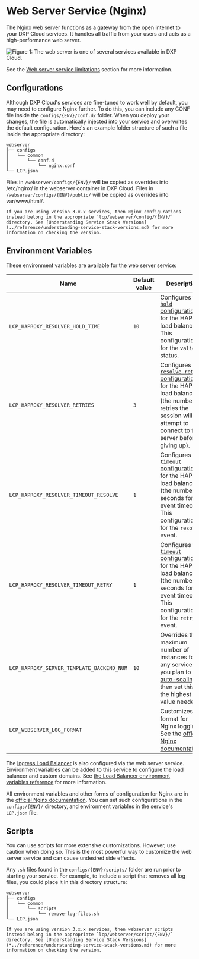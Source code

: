# Web Server Service (Nginx)

The Nginx web server functions as a gateway from the open internet to your DXP 
Cloud services. It handles all traffic from your users and acts as a 
high-performance web server. 

![Figure 1: The web server is one of several services available in DXP Cloud.](./web-server-service/images/01.png)

See the [Web server service limitations](../reference/platform-limitations.md#web-server-service) section for more information.

## Configurations

Although DXP Cloud's services are fine-tuned to work well by default, you may 
need to configure Nginx further. To do this, you can include any CONF file 
inside the `configs/{ENV}/conf.d/` folder. When you deploy your changes, the file is 
automatically injected into your service and overwrites the default 
configuration. Here's an example folder structure of such a file inside the 
appropriate directory: 

    webserver
    ├── configs
    │   └── common
    │       └── conf.d
    │           └── nginx.conf
    └── LCP.json

Files in `/webserver/configs/{ENV}/` will be copied as overrides into /etc/nginx/ in the webserver container in DXP Cloud. Files in `/webserver/configs/{ENV}/public/` will be copied as overrides into var/www/html/.

```{note}
If you are using version 3.x.x services, then Nginx configurations instead belong in the appropriate `lcp/webserver/config/{ENV}/` directory. See [Understanding Service Stack Versions](../reference/understanding-service-stack-versions.md) for more information on checking the version.
```

## Environment Variables

These environment variables are available for the web server service:

| Name | Default value | Description |
| --- | --- | --- |
| `LCP_HAPROXY_RESOLVER_HOLD_TIME` | `10` | Configures the [`hold` configuration](https://cbonte.github.io/haproxy-dconv/2.0/configuration.html#5.3.2-hold) for the HAProxy load balancer. This configuration is for the `valid` status.|
| `LCP_HAPROXY_RESOLVER_RETRIES` | `3` | Configures the [`resolve_retries` configuration](https://cbonte.github.io/haproxy-dconv/2.0/configuration.html#5.3.2-resolve_retries) for the HAProxy load balancer (the number of retries the session will attempt to connect to the server before giving up).|
| `LCP_HAPROXY_RESOLVER_TIMEOUT_RESOLVE` | `1` | Configures the [`timeout` configuration](https://cbonte.github.io/haproxy-dconv/2.0/configuration.html#5.3.2-timeout) for the HAProxy load balancer (the number of seconds for an event timeout). This configuration is for the `resolve` event.|
| `LCP_HAPROXY_RESOLVER_TIMEOUT_RETRY` | `1` | Configures the [`timeout` configuration](https://cbonte.github.io/haproxy-dconv/2.0/configuration.html#5.3.2-timeout) for the HAProxy load balancer (the number of seconds for an event timeout). This configuration is for the `retry` event.|
| `LCP_HAPROXY_SERVER_TEMPLATE_BACKEND_NUM` | `10` | Overrides the maximum number of instances for any service. If you plan to use [auto-scaling](../manage-and-optimize/auto-scaling.md), then set this to the highest value needed. |
| `LCP_WEBSERVER_LOG_FORMAT` |   | Customizes the format for Nginx logging. See the [official Nginx documentation](https://docs.nginx.com/nginx/admin-guide/monitoring/logging/#setting-up-the-access-log). |

The [Ingress Load Balancer](../infrastructure-and-operations/networking/load-balancer.md) is also configured via the web server service. Environment variables can be added to this service to configure the load balancer and custom domains. See [the Load Balancer environment variables reference](../infrastructure-and-operations/networking/load-balancer.md#environment-variables-reference) for more information.

All environment variables and other forms of configuration for Nginx are in the [official Nginx documentation](https://docs.nginx.com/). You can set such configurations in the `configs/{ENV}/` directory, and environment variables in the service's `LCP.json` file.

## Scripts

You can use scripts for more extensive customizations. However, use caution when 
doing so. This is the most powerful way to customize the web server service and 
can cause undesired side effects. 

Any `.sh` files found in the `configs/{ENV}/scripts/` folder are run prior to starting your 
service. For example, to include a script that removes all log files, you could 
place it in this directory structure: 

    webserver
    ├── configs
    │   └── common
    │       └── scripts
    │           └── remove-log-files.sh
    └── LCP.json

```{note}
If you are using version 3.x.x services, then webserver scripts instead belong in the appropriate `lcp/webserver/script/{ENV}/` directory. See [Understanding Service Stack Versions](*../reference/understanding-service-stack-versions.md) for more information on checking the version.
```
